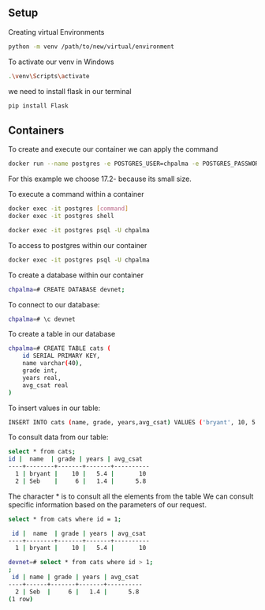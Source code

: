 ## Setup


Creating virtual Environments
```bash
python -m venv /path/to/new/virtual/environment
```

To activate our venv in Windows
```bash
.\venv\Scripts\activate
```

we need to install flask in our terminal
```bash
pip install Flask
```



## Containers

To create and execute our container we can apply the command
```bash
docker run --name postgres -e POSTGRES_USER=chpalma -e POSTGRES_PASSWORD=chpalma -e POSTGRES_DB=chpalma_db -itd postgres:17.2-alpine3.21
```
For this example we choose 17.2- because its small size.



To execute a command within a container
```bash
docker exec -it postgres [command]
docker exec -it postgres shell
```

```bash
docker exec -it postgres psql -U chpalma
```


To access to postgres within our container
```bash
docker exec -it postgres psql -U chpalma
```

To create a database within our container
```bash
chpalma=# CREATE DATABASE devnet;
```

To connect to our database:
```bash
chpalma=# \c devnet
```


To create a table in our database
```bash
chpalma=# CREATE TABLE cats (
    id SERIAL PRIMARY KEY,
    name varchar(40),
    grade int,
    years real,
    avg_csat real
)
```

To insert values in our table:
```bash
INSERT INTO cats (name, grade, years,avg_csat) VALUES ('bryant', 10, 5.4, 10.0); 
```

To consult data from our table:
```bash
select * from cats;
id |  name  | grade | years | avg_csat
----+--------+-------+-------+----------
  1 | bryant |    10 |   5.4 |       10
  2 | Seb    |     6 |   1.4 |      5.8
```

The character * is to consult all the elements from the table
We can consult specific information based on the parameters of our request.
```bash
select * from cats where id = 1;

 id |  name  | grade | years | avg_csat
----+--------+-------+-------+----------
  1 | bryant |    10 |   5.4 |       10
```

```bash
devnet=# select * from cats where id > 1;
;
 id | name | grade | years | avg_csat
----+------+-------+-------+----------
  2 | Seb  |     6 |   1.4 |      5.8
(1 row)
```

